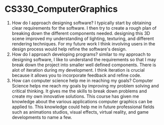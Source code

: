 # CS330_ComputerGraphics

1. How do I approach designing software?
      I typically start by obtaining clear requirements for the software. I then try to create a rough plan of breaking down the different components needed. designing this 3D scene improved my understanding of lighting, texturing, and different rendering techniques. For my future work I think involving users in the design process would help refine the software's design. 
3. How do I approach developing programs?
      similar to my approach to designing software, I like to understand the requirements so that I may break down the project into smaller well defined components. There is alot of iteration during my development. I think iteration is crucial because it allows you to incorporate feedback and refine code. 
4. How can computer science help me in reaching my goals?
      Computer Science helps me reach my goals by improving my problem solving and critical thinking. It gives me the skills to break down problems and create my own innovative solutions.
This course has given me knowledge about the various applications computer graphics can be applied to. This knowledge could help me in future professional fields such as animations studios, visual effects, virtual reality, and game developments to name a few.
